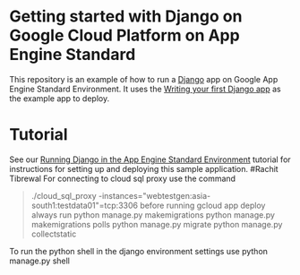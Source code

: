 # Getting started with Django on Google Cloud Platform on App Engine Standard

This repository is an example of how to run a [Django](https://www.djangoproject.com/) 
app on Google App Engine Standard Environment. It uses the 
[Writing your first Django app](https://docs.djangoproject.com/en/1.9/intro/tutorial01/) as the 
example app to deploy.


# Tutorial
See our [Running Django in the App Engine Standard Environment](https://cloud.google.com/python/django/appengine) tutorial for instructions for setting up and deploying this sample application.
#Rachit Tibrewal
For connecting to cloud sql proxy use the command
>./cloud_sql_proxy -instances="webtestgen:asia-south1:testdata01"=tcp:3306
before running gcloud app deploy
always run
python manage.py makemigrations
python manage.py makemigrations polls
python manage.py migrate
python manage.py collectstatic

To run the python shell in the django environment settings
use
python manage.py shell

